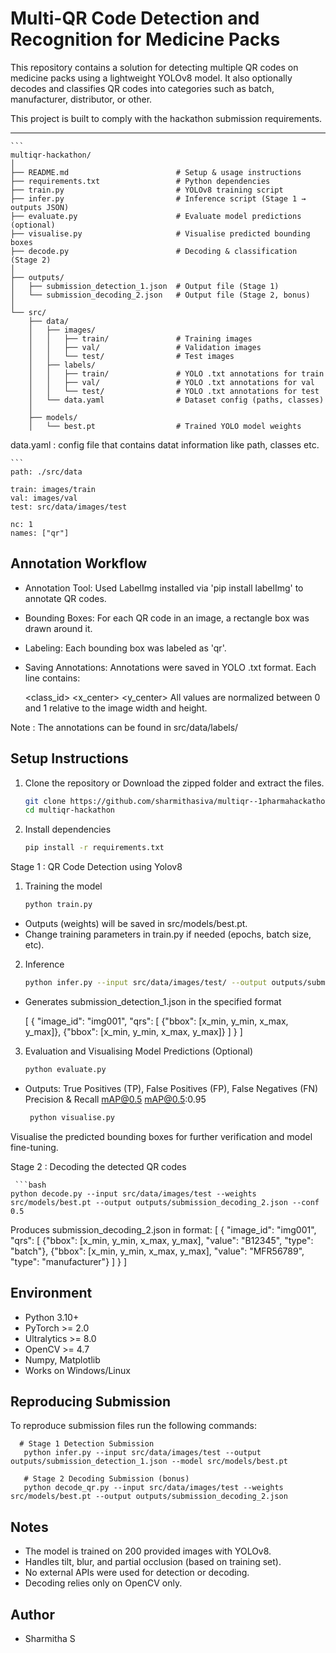 # Multi-QR Code Detection and Recognition for Medicine Packs

This repository contains a solution for detecting multiple QR codes on medicine packs using a lightweight YOLOv8 model. It also optionally decodes and classifies QR codes into categories such as batch, manufacturer, distributor, or other.

This project is built to comply with the hackathon submission requirements.

---
    ```
    multiqr-hackathon/
    │
    ├── README.md                        # Setup & usage instructions
    ├── requirements.txt                 # Python dependencies
    ├── train.py                         # YOLOv8 training script
    ├── infer.py                         # Inference script (Stage 1 → outputs JSON)
    ├── evaluate.py                      # Evaluate model predictions (optional)
    ├── visualise.py                     # Visualise predicted bounding boxes
    ├── decode.py                        # Decoding & classification (Stage 2)
    │
    ├── outputs/                         
    │   ├── submission_detection_1.json  # Output file (Stage 1)
    │   └── submission_decoding_2.json   # Output file (Stage 2, bonus)
    │
    └── src/
        ├── data/
        │   ├── images/
        │   │   ├── train/               # Training images
        │   │   ├── val/                 # Validation images
        │   │   └── test/                # Test images
        │   ├── labels/
        │   │   ├── train/               # YOLO .txt annotations for train
        │   │   ├── val/                 # YOLO .txt annotations for val
        │   │   └── test/                # YOLO .txt annotations for test
        │   └── data.yaml                # Dataset config (paths, classes)
        │
        ├── models/                      
        │   └── best.pt                  # Trained YOLO model weights
    
        

data.yaml : config file that contains datat information like path, classes etc.

    ```
    path: ./src/data   
    
    train: images/train
    val: images/val
    test: src/data/images/test
    
    nc: 1   
    names: ["qr"]


## Annotation Workflow

- Annotation Tool: Used LabelImg installed via 'pip install labelImg' to annotate QR codes.

- Bounding Boxes: For each QR code in an image, a rectangle box was drawn around it.

- Labeling: Each bounding box was labeled as 'qr'.

- Saving Annotations: Annotations were saved in YOLO .txt format. Each line contains:

  <class_id> <x_center> <y_center> <width> <height>
   All values are normalized between 0 and 1 relative to the image width and height.

Note :  The annotations can be found in src/data/labels/

## Setup Instructions

1. Clone the repository
          or
   Download the zipped folder and extract the files. 
   
   ```bash
   git clone https://github.com/sharmithasiva/multiqr--1pharmahackathon.git
   cd multiqr-hackathon

3. Install dependencies
   
   ```bash
   pip install -r requirements.txt

Stage 1 : QR Code Detection using Yolov8

1. Training the model
   
   ```bash
   python train.py
   
- Outputs (weights) will be saved in src/models/best.pt.
- Change training parameters in train.py if needed (epochs, batch size, etc).

2. Inference
   
   ```bash
   python infer.py --input src/data/images/test/ --output outputs/submission_detection_1.json --model src/models/best.pt --conf 0.5
   
- Generates submission_detection_1.json in the specified format
  
  [
  {
    "image_id": "img001",
    "qrs": [
      {"bbox": [x_min, y_min, x_max, y_max]},
      {"bbox": [x_min, y_min, x_max, y_max]}
    ]
  }
]

3. Evaluation and Visualising Model Predictions (Optional)
   
   ```bash
   python evaluate.py
   
- Outputs:
  True Positives (TP), False Positives (FP), False Negatives (FN)
  Precision & Recall
  mAP@0.5
  mAP@0.5:0.95

  ```bash
   python visualise.py
  
Visualise the predicted bounding boxes for further verification and model fine-tuning.

Stage 2 :  Decoding the detected QR codes

     ```bash
    python decode.py --input src/data/images/test --weights src/models/best.pt --output outputs/submission_decoding_2.json --conf 0.5

Produces submission_decoding_2.json in format:
[
  {
    "image_id": "img001",
    "qrs": [
      {"bbox": [x_min, y_min, x_max, y_max], "value": "B12345", "type": "batch"},
      {"bbox": [x_min, y_min, x_max, y_max], "value": "MFR56789", "type": "manufacturer"}
    ]
  }
]

## Environment
- Python 3.10+
- PyTorch >= 2.0
- Ultralytics >= 8.0
- OpenCV >= 4.7
- Numpy, Matplotlib
- Works on Windows/Linux

## Reproducing Submission

To reproduce submission files run the following commands:

      # Stage 1 Detection Submission
       python infer.py --input src/data/images/test --output outputs/submission_detection_1.json --model src/models/best.pt

       # Stage 2 Decoding Submission (bonus)
       python decode_qr.py --input src/data/images/test --weights src/models/best.pt --output outputs/submission_decoding_2.json


## Notes
- The model is trained on 200 provided images with YOLOv8.
- Handles tilt, blur, and partial occlusion (based on training set).
- No external APIs were used for detection or decoding.
- Decoding relies only on OpenCV only.

## Author
- Sharmitha S




   

